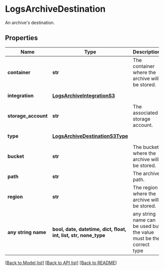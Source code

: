 # LogsArchiveDestination

An archive's destination.
## Properties
Name | Type | Description | Notes
------------ | ------------- | ------------- | -------------
**container** | **str** | The container where the archive will be stored. | defaults to nulltype.Null
**integration** | [**LogsArchiveIntegrationS3**](LogsArchiveIntegrationS3.md) |  | defaults to nulltype.Null
**storage_account** | **str** | The associated storage account. | defaults to nulltype.Null
**type** | [**LogsArchiveDestinationS3Type**](LogsArchiveDestinationS3Type.md) |  | defaults to nulltype.Null
**bucket** | **str** | The bucket where the archive will be stored. | defaults to nulltype.Null
**path** | **str** | The archive path. | [optional] 
**region** | **str** | The region where the archive will be stored. | [optional] 
**any string name** | **bool, date, datetime, dict, float, int, list, str, none_type** | any string name can be used but the value must be the correct type | [optional]

[[Back to Model list]](README.md#documentation-for-models) [[Back to API list]](README.md#documentation-for-api-endpoints) [[Back to README]](README.md)


